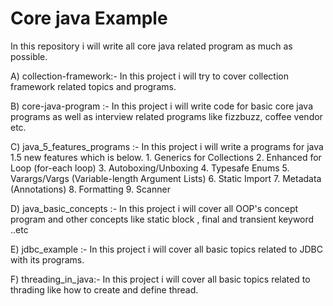 Core java Example 
==============
In this repository i will write all core java related program as much as possible.

A) collection-framework:-
   In this project i will try to cover collection framework related topics and programs.
   
B) core-java-program :-
   In this project i will write code for basic core java programs as well as interview related programs like fizzbuzz, coffee vendor etc.

C) java_5_features_programs :-
   In this project i will write a programs for java 1.5 new features which is below.
    1.	Generics for Collections
    2.	Enhanced for Loop (for-each loop)
    3.	Autoboxing/Unboxing
    4.	Typesafe Enums
    5.	Varargs/Vargs (Variable-length Argument Lists)
    6.	Static Import
    7.	Metadata (Annotations)
    8.	Formatting
    9.	Scanner

D) java_basic_concepts :- 
   In this project i will cover all OOP's concept program and other concepts like static block , final and transient keyword ..etc
   
E) jdbc_example :-
   In this project i will cover all basic topics related to JDBC with its programs.
   
F) threading_in_java:- 
   In this project i will cover all basic topics related to thrading like how to create and define thread. 
